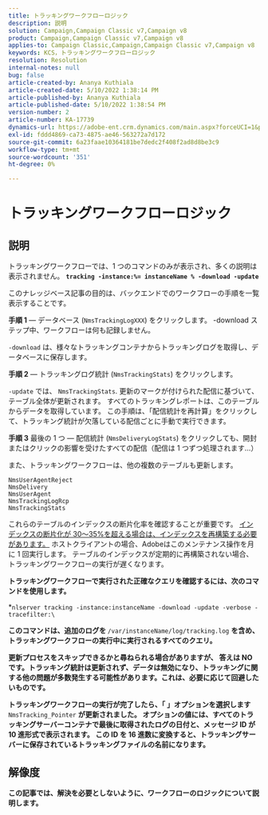 ```yaml
---
title: トラッキングワークフローロジック
description: 説明
solution: Campaign,Campaign Classic v7,Campaign v8
product: Campaign,Campaign Classic v7,Campaign v8
applies-to: Campaign Classic,Campaign,Campaign Classic v7,Campaign v8
keywords: KCS，トラッキングワークフローロジック
resolution: Resolution
internal-notes: null
bug: false
article-created-by: Ananya Kuthiala
article-created-date: 5/10/2022 1:38:14 PM
article-published-by: Ananya Kuthiala
article-published-date: 5/10/2022 1:38:54 PM
version-number: 2
article-number: KA-17739
dynamics-url: https://adobe-ent.crm.dynamics.com/main.aspx?forceUCI=1&pagetype=entityrecord&etn=knowledgearticle&id=b1655370-66d0-ec11-a7b5-0022480a8e40
exl-id: fddd4869-ca73-4875-ae46-563272a7d172
source-git-commit: 6a23faae10364181be7dedc2f408f2ad8d8be3c9
workflow-type: tm+mt
source-wordcount: '351'
ht-degree: 0%

---
```


# トラッキングワークフローロジック

## 説明


トラッキングワークフローでは、1 つのコマンドのみが表示され、多くの説明は表示されません。 <b>`tracking -instance:%= instanceName % -download -update`</b>



このナレッジベース記事の目的は、バックエンドでのワークフローの手順を一覧表示することです。

<b>手順 1</b>  — データベース (`NmsTrackingLogXXX`) をクリックします。 -download ステップ中、ワークフローは何も記録しません。

`-download` は、様々なトラッキングコンテナからトラッキングログを取得し、データベースに保存します。

<b>手順 2</b>  — トラッキングログ統計 (`NmsTrackingStats`) をクリックします。

`-update` では、 `NmsTrackingStats`. 更新のマークが付けられた配信に基づいて、テーブル全体が更新されます。 すべてのトラッキングレポートは、このテーブルからデータを取得しています。 この手順は、「配信統計を再計算」をクリックして、トラッキング統計が欠落している配信ごとに手動で実行できます。

<b>手順 3</b> 最後の 1 つ — 配信統計 (`NmsDeliveryLogStats`) をクリックしても、開封またはクリックの影響を受けたすべての配信（配信は 1 つずつ処理されます…）

また、トラッキングワークフローは、他の複数のテーブルも更新します。

```
NmsUserAgentReject 
NmsDelivery 
NmsUserAgent 
NmsTrackingLogRcp 
NmsTrackingStats
```

これらのテーブルのインデックスの断片化率を確認することが重要です。 <u>インデックスの断片化が 30～35%を超える場合は、インデックスを再構築する必要があります。</u> ホストクライアントの場合、Adobeはこのメンテナンス操作を月に 1 回実行します。 テーブルのインデックスが定期的に再構築されない場合、トラッキングワークフローの実行が遅くなります。

<b>トラッキングワークフローで実行された正確なクエリを確認するには、次のコマンドを使用します。</b>

*`nlserver tracking -instance:instanceName -download -update -verbose -tracefilter:\`<b>

このコマンドは、追加のログを </b>`/var/instanceName/log/tracking.log` <b>を含め、トラッキングワークフローの実行中に実行されるすべてのクエリ。

更新プロセスをスキップできるかと尋ねられる場合がありますが、 答えは NO です。トラッキング統計は更新されず、データは無効になり、トラッキングに関する他の問題が多数発生する可能性があります。これは、必要に応じて回避したいものです。

トラッキングワークフローの実行が完了したら、「 」オプションを選択します </b>`NmsTracking_Pointer` <b>が更新されました。 オプションの値には、すべてのトラッキングサーバーコンテナで最後に取得されたログの日付と、メッセージ ID が 10 進形式で表示されます。 この ID を 16 進数に変換すると、トラッキングサーバーに保存されているトラッキングファイルの名前になります。


## 解像度


この記事では、解決を必要としないように、ワークフローのロジックについて説明します。
